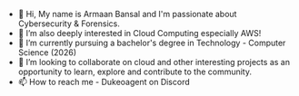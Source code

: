 - 👋 Hi, My name is Armaan Bansal and I'm passionate about Cybersecurity & Forensics. 
- 👀 I’m also deeply interested in Cloud Computing especially AWS!
- 🌱 I’m currently pursuing a bachelor's degree in Technology - Computer Science (2026)
- 💞️ I’m looking to collaborate on cloud and other interesting projects as an opportunity to learn, explore and contribute to the community.
- 📫 How to reach me - Dukeoagent on Discord

<!---
Dukeoagent/Dukeoagent is a ✨ special ✨ repository because its `README.md` (this file) appears on your GitHub profile.
You can click the Preview link to take a look at your changes.
--->
